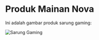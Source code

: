# Produk Mainan Nova

Ini adalah gambar produk sarung gaming:

![Sarung Gaming](./gambar-sarung-gaming.jpg)
